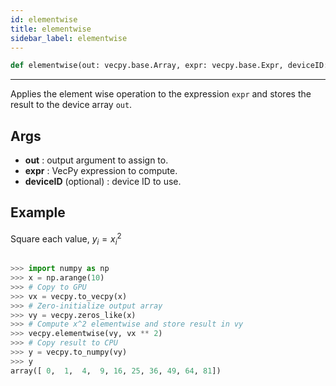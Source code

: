 ```yaml
---
id: elementwise
title: elementwise
sidebar_label: elementwise  
---
```


```python
def elementwise(out: vecpy.base.Array, expr: vecpy.base.Expr, deviceID: int=0):
```

---



Applies the element wise operation to the expression `expr` and stores the result to
the device array `out`. 

## Args
* **out**  : output argument to assign to.
* **expr**  : VecPy expression to compute.
* **deviceID** (optional) : device ID to use.

## Example

Square each value, $y_i = x_i^2$

 
```python
 
>>> import numpy as np
>>> x = np.arange(10)
>>> # Copy to GPU
>>> vx = vecpy.to_vecpy(x)
>>> # Zero-initialize output array
>>> vy = vecpy.zeros_like(x)
>>> # Compute x^2 elementwise and store result in vy
>>> vecpy.elementwise(vy, vx ** 2)
>>> # Copy result to CPU
>>> y = vecpy.to_numpy(vy)
>>> y
array([ 0,  1,  4,  9, 16, 25, 36, 49, 64, 81])
 
```


